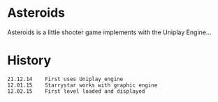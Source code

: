 Asteroids
=========

Asteroids is a little shooter game implements with the Uniplay Engine...

History
=======

    21.12.14    First uses Uniplay engine
    12.01.15    Starrystar works with graphic engine
    12.02.15    First level loaded and displayed